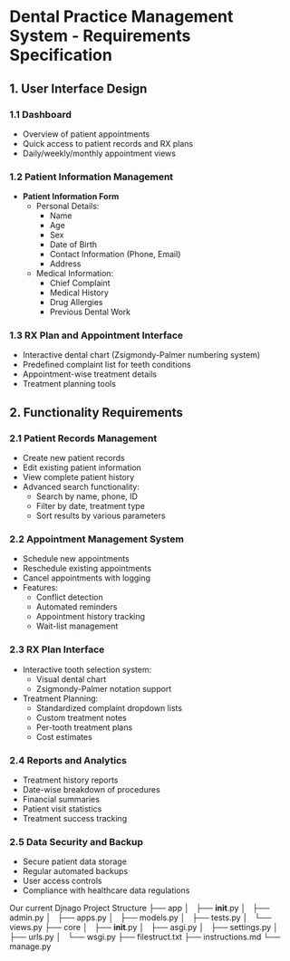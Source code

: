 # Dental Practice Management System - Requirements Specification

## 1. User Interface Design

### 1.1 Dashboard
- Overview of patient appointments
- Quick access to patient records and RX plans
- Daily/weekly/monthly appointment views

### 1.2 Patient Information Management
- **Patient Information Form**
  - Personal Details:
    - Name
    - Age
    - Sex
    - Date of Birth
    - Contact Information (Phone, Email)
    - Address
  - Medical Information:
    - Chief Complaint
    - Medical History
    - Drug Allergies
    - Previous Dental Work

### 1.3 RX Plan and Appointment Interface
- Interactive dental chart (Zsigmondy-Palmer numbering system)
- Predefined complaint list for teeth conditions
- Appointment-wise treatment details
- Treatment planning tools

## 2. Functionality Requirements

### 2.1 Patient Records Management
- Create new patient records
- Edit existing patient information
- View complete patient history
- Advanced search functionality:
  - Search by name, phone, ID
  - Filter by date, treatment type
  - Sort results by various parameters

### 2.2 Appointment Management System
- Schedule new appointments
- Reschedule existing appointments
- Cancel appointments with logging
- Features:
  - Conflict detection
  - Automated reminders
  - Appointment history tracking
  - Wait-list management

### 2.3 RX Plan Interface
- Interactive tooth selection system:
  - Visual dental chart
  - Zsigmondy-Palmer notation support
- Treatment Planning:
  - Standardized complaint dropdown lists
  - Custom treatment notes
  - Per-tooth treatment plans
  - Cost estimates

### 2.4 Reports and Analytics
- Treatment history reports
- Date-wise breakdown of procedures
- Financial summaries
- Patient visit statistics
- Treatment success tracking

### 2.5 Data Security and Backup
- Secure patient data storage
- Regular automated backups
- User access controls
- Compliance with healthcare data regulations


Our current Djnago Project Structure 
├── app
│   ├── __init__.py
│   ├── admin.py
│   ├── apps.py
│   ├── models.py
│   ├── tests.py
│   └── views.py
├── core
│   ├── __init__.py
│   ├── asgi.py
│   ├── settings.py
│   ├── urls.py
│   └── wsgi.py
├── filestruct.txt
├── instructions.md
└── manage.py
